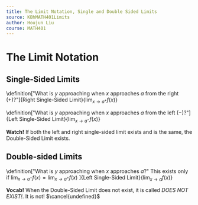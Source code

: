 ```yaml
---
title: The Limit Notation, Single and Double Sided Limits
source: KBhMATH401Limits
author: Houjun Liu
course: MATH401
---
```


# The Limit Notation
## Single-Sided Limits
\definition["What is $y$ approaching when $x$ approaches $a$ from the right ($+$)?"]{Right Single-Sided Limit}{$\lim_{x\to a^+} f(x)$}

\definition["What is $y$ approaching when $x$ approaches $a$ from the left ($-$)?"]{Left Single-Sided Limit}{$\lim_{x\to a^-} f(x)$}

**Watch!** If both the left and right single-sided limit exists and is the same, the Double-Sided Limit exists.

## Double-sided Limits
\definition["What is $y$ approaching when $x$ approaches $a$?" This exists only if $\lim_{x\to a^-} f(x)=\lim_{x\to a^+} f(x)$ ]{Left Single-Sided Limit}{$\lim_{x\to a} f(x)$}

**Vocab!** When the Double-Sided Limit does not exist, it is called _DOES NOT EXIST!_. It is not!  $\cancel{undefined}$
